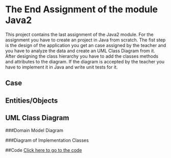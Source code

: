 # The End Assignment of the module Java2
This project contains the last assignment of the Java2 module. For the assignment you have to create an project in Java
from scratch. The fist step is the design of the application you get an case assigned by the teacher and you have to 
analyze the data and create an UML Class Diagram from it. After designing the class hierarchy you have to add the 
classes methods and attributes to the diagram. If the diagram is accepted by the teacher you have to implement it in 
Java and write unit tests for it.

## Case 

## Entities/Objects

## UML Class Diagram

###Domain Model Diagram

###Diagram of Implementation Classes

##Code
[Click here to go to the code](Assignment6/Main/)
  